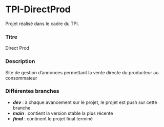 # TPI-DirectProd
Projet réalisé dans le cadre du TPI.
### Titre 
Direct Prod
### Description
Site de gestion d’annonces permettant la vente directe du producteur au consommateur
### Différentes branches
* **_dev_** : à chaque avancement sur le projet, le projet est push sur cette branche
* **_main_** : contient la version stable la plus récente
* **_final_** : continent le projet final terminé
